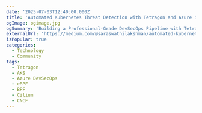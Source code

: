 ```yaml
---
date: '2025-07-03T12:40:00.000Z'
title: 'Automated Kubernetes Threat Detection with Tetragon and Azure Sentinel'
ogImage: ogimage.jpg
ogSummary: 'Building a Professional-Grade DevSecOps Pipeline with Tetragon eBPF Security Monitoring on Azure AKS'
externalUrl: 'https://medium.com/@saraswathilakshman/automated-kubernetes-threat-detection-with-tetragon-and-azure-sentinel-28c32ee152bc'
isPopular: true
categories:
  - Technology
  - Community
tags:
  - Tetragon
  - AKS
  - Azure DevSecOps
  - eBPF
  - BPF
  - Cilium
  - CNCF
---
```


